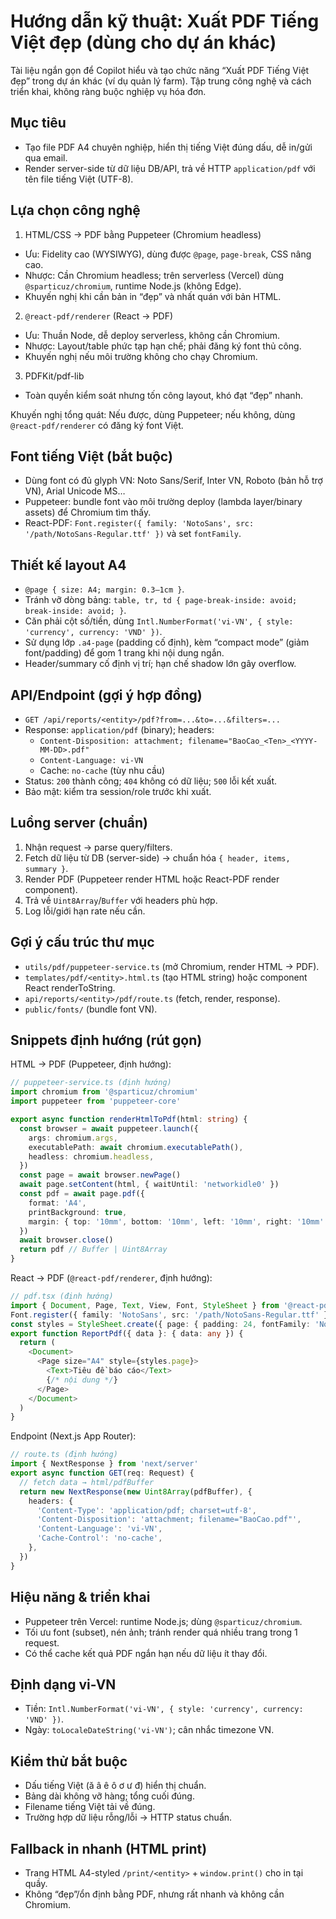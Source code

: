 # Hướng dẫn kỹ thuật: Xuất PDF Tiếng Việt đẹp (dùng cho dự án khác)

Tài liệu ngắn gọn để Copilot hiểu và tạo chức năng “Xuất PDF Tiếng Việt đẹp” trong dự án khác (ví dụ quản lý farm). Tập trung công nghệ và cách triển khai, không ràng buộc nghiệp vụ hóa đơn.

## Mục tiêu
- Tạo file PDF A4 chuyên nghiệp, hiển thị tiếng Việt đúng dấu, dễ in/gửi qua email.
- Render server-side từ dữ liệu DB/API, trả về HTTP `application/pdf` với tên file tiếng Việt (UTF-8).

## Lựa chọn công nghệ
1) HTML/CSS → PDF bằng Puppeteer (Chromium headless)
- Ưu: Fidelity cao (WYSIWYG), dùng được `@page`, `page-break`, CSS nâng cao.
- Nhược: Cần Chromium headless; trên serverless (Vercel) dùng `@sparticuz/chromium`, runtime Node.js (không Edge).
- Khuyến nghị khi cần bản in “đẹp” và nhất quán với bản HTML.

2) `@react-pdf/renderer` (React → PDF)
- Ưu: Thuần Node, dễ deploy serverless, không cần Chromium.
- Nhược: Layout/table phức tạp hạn chế; phải đăng ký font thủ công.
- Khuyến nghị nếu môi trường không cho chạy Chromium.

3) PDFKit/pdf-lib
- Toàn quyền kiểm soát nhưng tốn công layout, khó đạt “đẹp” nhanh.

Khuyến nghị tổng quát: Nếu được, dùng Puppeteer; nếu không, dùng `@react-pdf/renderer` có đăng ký font Việt.

## Font tiếng Việt (bắt buộc)
- Dùng font có đủ glyph VN: Noto Sans/Serif, Inter VN, Roboto (bản hỗ trợ VN), Arial Unicode MS…
- Puppeteer: bundle font vào môi trường deploy (lambda layer/binary assets) để Chromium tìm thấy.
- React-PDF: `Font.register({ family: 'NotoSans', src: '/path/NotoSans-Regular.ttf' })` và set `fontFamily`.

## Thiết kế layout A4
- `@page { size: A4; margin: 0.3–1cm }`.
- Tránh vỡ dòng bảng: `table, tr, td { page-break-inside: avoid; break-inside: avoid; }`.
- Căn phải cột số/tiền, dùng `Intl.NumberFormat('vi-VN', { style: 'currency', currency: 'VND' })`.
- Sử dụng lớp `.a4-page` (padding cố định), kèm “compact mode” (giảm font/padding) để gom 1 trang khi nội dung ngắn.
- Header/summary cố định vị trí; hạn chế shadow lớn gây overflow.

## API/Endpoint (gợi ý hợp đồng)
- `GET /api/reports/<entity>/pdf?from=...&to=...&filters=...`
- Response: `application/pdf` (binary); headers:
  - `Content-Disposition: attachment; filename="BaoCao_<Ten>_<YYYY-MM-DD>.pdf"`
  - `Content-Language: vi-VN`
  - Cache: `no-cache` (tùy nhu cầu)
- Status: `200` thành công; `404` không có dữ liệu; `500` lỗi kết xuất.
- Bảo mật: kiểm tra session/role trước khi xuất.

## Luồng server (chuẩn)
1) Nhận request → parse query/filters.
2) Fetch dữ liệu từ DB (server-side) → chuẩn hóa `{ header, items, summary }`.
3) Render PDF (Puppeteer render HTML hoặc React-PDF render component).
4) Trả về `Uint8Array`/`Buffer` với headers phù hợp.
5) Log lỗi/giới hạn rate nếu cần.

## Gợi ý cấu trúc thư mục
- `utils/pdf/puppeteer-service.ts` (mở Chromium, render HTML → PDF).
- `templates/pdf/<entity>.html.ts` (tạo HTML string) hoặc component React renderToString.
- `api/reports/<entity>/pdf/route.ts` (fetch, render, response).
- `public/fonts/` (bundle font VN).  

## Snippets định hướng (rút gọn)

HTML → PDF (Puppeteer, định hướng):
```ts
// puppeteer-service.ts (định hướng)
import chromium from '@sparticuz/chromium'
import puppeteer from 'puppeteer-core'

export async function renderHtmlToPdf(html: string) {
  const browser = await puppeteer.launch({
    args: chromium.args,
    executablePath: await chromium.executablePath(),
    headless: chromium.headless,
  })
  const page = await browser.newPage()
  await page.setContent(html, { waitUntil: 'networkidle0' })
  const pdf = await page.pdf({
    format: 'A4',
    printBackground: true,
    margin: { top: '10mm', bottom: '10mm', left: '10mm', right: '10mm' },
  })
  await browser.close()
  return pdf // Buffer | Uint8Array
}
```

React → PDF (`@react-pdf/renderer`, định hướng):
```ts
// pdf.tsx (định hướng)
import { Document, Page, Text, View, Font, StyleSheet } from '@react-pdf/renderer'
Font.register({ family: 'NotoSans', src: '/path/NotoSans-Regular.ttf' })
const styles = StyleSheet.create({ page: { padding: 24, fontFamily: 'NotoSans' } })
export function ReportPdf({ data }: { data: any }) {
  return (
    <Document>
      <Page size="A4" style={styles.page}>
        <Text>Tiêu đề báo cáo</Text>
        {/* nội dung */}
      </Page>
    </Document>
  )
}
```

Endpoint (Next.js App Router):
```ts
// route.ts (định hướng)
import { NextResponse } from 'next/server'
export async function GET(req: Request) {
  // fetch data → html/pdfBuffer
  return new NextResponse(new Uint8Array(pdfBuffer), {
    headers: {
      'Content-Type': 'application/pdf; charset=utf-8',
      'Content-Disposition': 'attachment; filename="BaoCao.pdf"',
      'Content-Language': 'vi-VN',
      'Cache-Control': 'no-cache',
    },
  })
}
```

## Hiệu năng & triển khai
- Puppeteer trên Vercel: runtime Node.js; dùng `@sparticuz/chromium`.
- Tối ưu font (subset), nén ảnh; tránh render quá nhiều trang trong 1 request.
- Có thể cache kết quả PDF ngắn hạn nếu dữ liệu ít thay đổi.

## Định dạng vi-VN
- Tiền: `Intl.NumberFormat('vi-VN', { style: 'currency', currency: 'VND' })`.
- Ngày: `toLocaleDateString('vi-VN')`; cân nhắc timezone VN.

## Kiểm thử bắt buộc
- Dấu tiếng Việt (ă â ê ô ơ ư đ) hiển thị chuẩn.
- Bảng dài không vỡ hàng; tổng cuối đúng.
- Filename tiếng Việt tải về đúng.
- Trường hợp dữ liệu rỗng/lỗi → HTTP status chuẩn.

## Fallback in nhanh (HTML print)
- Trang HTML A4-styled `/print/<entity>` + `window.print()` cho in tại quầy.
- Không “đẹp”/ổn định bằng PDF, nhưng rất nhanh và không cần Chromium.
